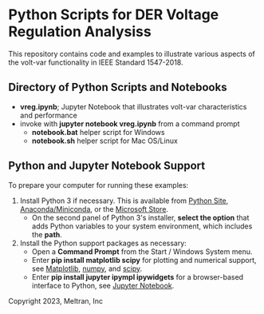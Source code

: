 # Python Scripts for DER Voltage Regulation Analysiss 

This repository contains code and examples to illustrate various aspects of the volt-var functionality in IEEE Standard 1547-2018.  

## Directory of Python Scripts and Notebooks

- **vreg.ipynb**; Jupyter Notebook that illustrates volt-var characteristics and performance
- invoke with **jupyter notebook vreg.ipynb** from a command prompt
    - **notebook.bat** helper script for Windows
    - **notebook.sh** helper script for Mac OS/Linux

## Python and Jupyter Notebook Support

To prepare your computer for running these examples:

1. Install Python 3 if necessary. This is available from [Python Site](https://python.org), 
   [Anaconda/Miniconda](https://www.anaconda.com/), or the 
   [Microsoft Store](https://apps.microsoft.com/store/detail/python-310/9PJPW5LDXLZ5).
   - On the second panel of Python 3's installer, **select the option** that adds Python variables to your system environment, which includes the **path**.
2. Install the Python support packages as necessary:
   - Open a **Command Prompt** from the Start / Windows System menu.
   - Enter **pip install matplotlib scipy** for plotting and numerical support, see [Matplotlib](https://matplotlib.org/), [numpy](https://numpy.org/doc/stable/user/index.html), and [scipy](https://scipy.org/).
   - Enter **pip install jupyter ipympl ipywidgets** for a browser-based interface to Python, see [Jupyter Notebook](https://jupyter.org).

Copyright 2023, Meltran, Inc

